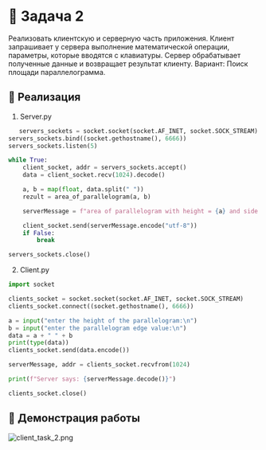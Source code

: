 #  🗿 Задача 2 
Реализовать клиентскую и серверную часть приложения. Клиент запрашивает у сервера выполнение математической операции, параметры, которые вводятся с клавиатуры. Сервер обрабатывает полученные данные и возвращает результат клиенту. Вариант: Поиск площади параллелограмма.

## 🥸 Реализация
1. Server.py
   
```python
   servers_sockets = socket.socket(socket.AF_INET, socket.SOCK_STREAM)
servers_sockets.bind((socket.gethostname(), 6666))
servers_sockets.listen(5)

while True:
    client_socket, addr = servers_sockets.accept()
    data = client_socket.recv(1024).decode()

    a, b = map(float, data.split(" "))
    rezult = area_of_parallelogram(a, b)

    serverMessage = f"area of parallelogram with height = {a} and side = {b} is {rezult}"

    client_socket.send(serverMessage.encode("utf-8"))
    if False:
        break

servers_sockets.close()
```

2. Client.py
```python
import socket

clients_socket = socket.socket(socket.AF_INET, socket.SOCK_STREAM)
clients_socket.connect((socket.gethostname(), 6666))

a = input("enter the height of the parallelogram:\n")
b = input("enter the parallelogram edge value:\n")
data = a + " " + b
print(type(data))
clients_socket.send(data.encode())

serverMessage, addr = clients_socket.recvfrom(1024)

print(f"Server says: {serverMessage.decode()}")

clients_socket.close()

```

## 🤡 Демонстрация работы
![client_task_2.png](/Users/elizaveta/ITMO_ICT_WebDevelopment_2023-2024/students/K33402/Plastun_Elizaveta/laboratory_works/laboratory_work_1/reports/img/client_task_2.png)

